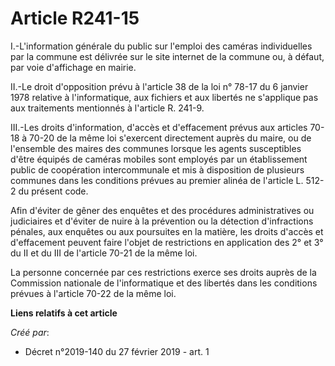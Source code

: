 # Article R241-15

I.-L'information générale du public sur l'emploi des caméras individuelles par la commune est délivrée sur le site internet
de la commune ou, à défaut, par voie d'affichage en mairie.

II.-Le droit d'opposition prévu à l'article 38 de la loi n° 78-17 du 6 janvier 1978 relative à l'informatique, aux fichiers
et aux libertés ne s'applique pas aux traitements mentionnés à l'article R. 241-9.

III.-Les droits d'information, d'accès et d'effacement prévus aux articles 70-18 à 70-20 de la même loi s'exercent
directement auprès du maire, ou de l'ensemble des maires des communes lorsque les agents susceptibles d'être équipés de
caméras mobiles sont employés par un établissement public de coopération intercommunale et mis à disposition de plusieurs
communes dans les conditions prévues au premier alinéa de l'article L. 512-2 du présent code.

Afin d'éviter de gêner des enquêtes et des procédures administratives ou judiciaires et d'éviter de nuire à la prévention ou
la détection d'infractions pénales, aux enquêtes ou aux poursuites en la matière, les droits d'accès et d'effacement peuvent
faire l'objet de restrictions en application des 2° et 3° du II et du III de l'article 70-21 de la même loi.

La personne concernée par ces restrictions exerce ses droits auprès de la Commission nationale de l'informatique et des
libertés dans les conditions prévues à l'article 70-22 de la même loi.

**Liens relatifs à cet article**

_Créé par_:

  - Décret n°2019-140 du 27 février 2019 - art. 1
